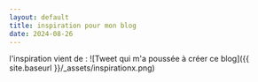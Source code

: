 ```yaml
---
layout: default
title: inspiration pour mon blog
date: 2024-08-26
---
```

l'inspiration vient de : ![Tweet qui m'a poussée à créer ce blog]({{ site.baseurl }}/_assets/inspirationx.png)